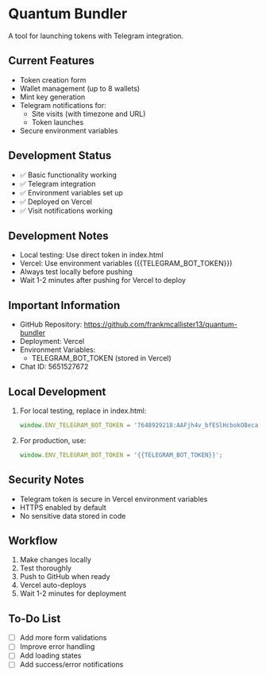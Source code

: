 # Quantum Bundler

A tool for launching tokens with Telegram integration.

## Current Features
- Token creation form
- Wallet management (up to 8 wallets)
- Mint key generation
- Telegram notifications for:
  - Site visits (with timezone and URL)
  - Token launches
- Secure environment variables

## Development Status
- ✅ Basic functionality working
- ✅ Telegram integration
- ✅ Environment variables set up
- ✅ Deployed on Vercel
- ✅ Visit notifications working

## Development Notes
- Local testing: Use direct token in index.html
- Vercel: Use environment variables ({{TELEGRAM_BOT_TOKEN}})
- Always test locally before pushing
- Wait 1-2 minutes after pushing for Vercel to deploy

## Important Information
- GitHub Repository: https://github.com/frankmcallister13/quantum-bundler
- Deployment: Vercel
- Environment Variables:
  - TELEGRAM_BOT_TOKEN (stored in Vercel)
- Chat ID: 5651527672

## Local Development
1. For local testing, replace in index.html:
   ```javascript
   window.ENV_TELEGRAM_BOT_TOKEN = '7648929218:AAFjh4v_bfESlHcbokO8eca8RZQvwr-RXVc';
   ```
2. For production, use:
   ```javascript
   window.ENV_TELEGRAM_BOT_TOKEN = '{{TELEGRAM_BOT_TOKEN}}';
   ```

## Security Notes
- Telegram token is secure in Vercel environment variables
- HTTPS enabled by default
- No sensitive data stored in code

## Workflow
1. Make changes locally
2. Test thoroughly
3. Push to GitHub when ready
4. Vercel auto-deploys
5. Wait 1-2 minutes for deployment

## To-Do List
- [ ] Add more form validations
- [ ] Improve error handling
- [ ] Add loading states
- [ ] Add success/error notifications 
